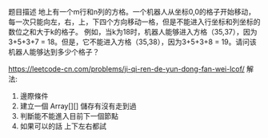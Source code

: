 题目描述
地上有一个m行和n列的方格。一个机器人从坐标0,0的格子开始移动，每一次只能向左，右，上，下四个方向移动一格，但是不能进入行坐标和列坐标的数位之和大于k的格子。 例如，当k为18时，机器人能够进入方格（35,37），因为3+5+3+7 = 18。但是，它不能进入方格（35,38），因为3+5+3+8 = 19。请问该机器人能够达到多少个格子？








 https://leetcode-cn.com/problems/ji-qi-ren-de-yun-dong-fan-wei-lcof/
解法:
1. 邊際條件
2. 建立一個 Array[][] 儲存有沒有走到過
3. 判斷能不能進入目前下一個節點
4. 如果可以的話 上下左右都試
